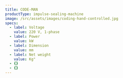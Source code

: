 ```yaml
---
title: CODE-MAN
productType: impulse-sealing-machine
image: /src/assets/images/coding-hand-controlled.jpg
specs:
  - label: Voltage
    value: 220 V, 1-phase
  - label: Power
    value: kW
  - label: Dimension
    value: mm
  - label: Net weight
    value: Kg"
  - {}
  - {}
---
```

